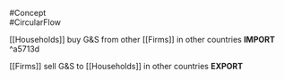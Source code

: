 #Concept  
#CircularFlow

[[Households]] buy G&S from other [[Firms]] in other countries **IMPORT** ^a5713d

[[Firms]] sell G&S to [[Households]] in other countries **EXPORT**

